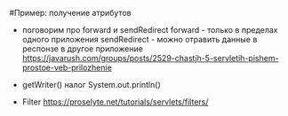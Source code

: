#Пример: получение атрибутов

- поговорим про forward и sendRedirect
forward - только в пределах одного приложения
sendRedirect - можно отравить данные в респонзе в другое приложение
https://javarush.com/groups/posts/2529-chastjh-5-servletih-pishem-prostoe-veb-prilozhenie

- getWriter() налог System.out.println()

- Filter
https://proselyte.net/tutorials/servlets/filters/